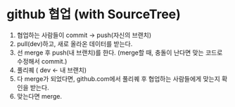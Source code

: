 # github 협업 (with SourceTree)
  1. 협업하는 사람들이 commit -> push(자신의 브랜치)
  2. pull(dev)하고, 새로 올라온 데이터를 받는다.
  3. 선 merge 후 push(내 브랜치)를 한다. (merge할 때, 충돌이 난다면 맞는 코드로 수정해서 commit.)
  4. 풀리퀘 ( dev <- 내 브랜치)
  5. 다 merge가 되었다면, github.com에서 풀리퀘 후 협업하는 사람들에게 맞는지 확인을 받는다. 
  6. 맞는다면 merge.